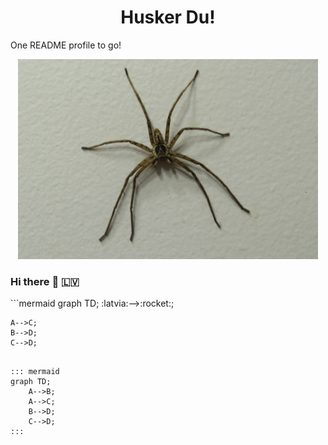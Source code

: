 <h1 align='center'>Husker Du!</h1>

One README profile to go!

<div align="center"><img src="https://github.com/ojarsbuddy/ojarsbuddy/blob/master/images/spidey.jpg" width="480"></div>

### Hi there :rocket: :latvia:

<!--
**ojarsbuddy/ojarsbuddy** is a ✨ _special_ ✨ repository because its `README.md` (this file) appears on your GitHub profile.

Here are some ideas to get you started:

- 🔭 I’m currently working on ...
- 🌱 I’m currently learning ...
- 👯 I’m looking to collaborate on ...
- 🤔 I’m looking for help with ...
- 💬 Ask me about ...
- 📫 How to reach me: ...
- 😄 Pronouns: ...
- ⚡ Fun fact: ...
--!>

```mermaid
graph TD;
    :latvia:-->:rocket:;
    A-->C;
    B-->D;
    C-->D;
```

::: mermaid
graph TD;
    A-->B;
    A-->C;
    B-->D;
    C-->D;
:::
